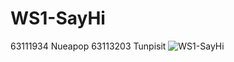 # WS1-SayHi
63111934 Nueapop
63113203 Tunpisit
![WS1-SayHi](https://raw.githubusercontent.com/nueapop/WS1-SayHi/main/showCase/Screenshot%202023-02-20%20230248.png)
